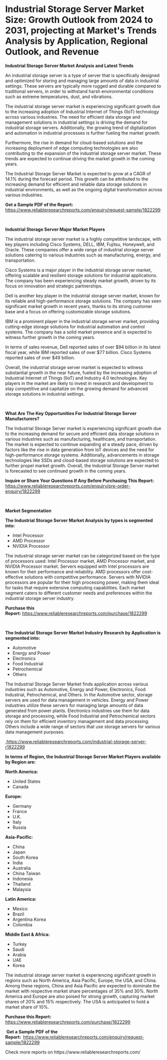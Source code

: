 <p><h1>Industrial Storage Server Market Size: Growth Outlook from 2024 to 2031, projecting at Market's Trends Analysis by Application, Regional Outlook, and Revenue</h1></p><p><strong>Industrial Storage Server Market Analysis and Latest Trends</strong></p>
<p><p>An industrial storage server is a type of server that is specifically designed and optimized for storing and managing large amounts of data in industrial settings. These servers are typically more rugged and durable compared to traditional servers, in order to withstand harsh environmental conditions such as extreme temperatures, dust, and vibrations.</p><p>The industrial storage server market is experiencing significant growth due to the increasing adoption of Industrial Internet of Things (IIoT) technology across various industries. The need for efficient data storage and management solutions in industrial settings is driving the demand for industrial storage servers. Additionally, the growing trend of digitalization and automation in industrial processes is further fueling the market growth.</p><p>Furthermore, the rise in demand for cloud-based solutions and the increasing deployment of edge computing technologies are also contributing to the expansion of the industrial storage server market. These trends are expected to continue driving the market growth in the coming years.</p><p>The Industrial Storage Server Market is expected to grow at a CAGR of 14.1% during the forecast period. This growth can be attributed to the increasing demand for efficient and reliable data storage solutions in industrial environments, as well as the ongoing digital transformation across various industries.</p></p>
<p><strong>Get a Sample PDF of the Report:&nbsp;</strong> <a href="https://www.reliableresearchreports.com/enquiry/request-sample/1822299">https://www.reliableresearchreports.com/enquiry/request-sample/1822299</a></p>
<p>&nbsp;</p>
<p><strong>Industrial Storage Server Major Market Players</strong></p>
<p><p>The industrial storage server market is a highly competitive landscape, with key players including Cisco Systems, DELL, IBM, Fujitsu, Honeywell, and Oracle. These companies offer a wide range of industrial storage server solutions catering to various industries such as manufacturing, energy, and transportation.</p><p>Cisco Systems is a major player in the industrial storage server market, offering scalable and resilient storage solutions for industrial applications. The company has been experiencing steady market growth, driven by its focus on innovation and strategic partnerships.</p><p>Dell is another key player in the industrial storage server market, known for its reliable and high-performance storage solutions. The company has seen significant market growth in recent years, thanks to its strong customer base and a focus on offering customizable storage solutions.</p><p>IBM is a prominent player in the industrial storage server market, providing cutting-edge storage solutions for industrial automation and control systems. The company has a solid market presence and is expected to witness further growth in the coming years.</p><p>In terms of sales revenue, Dell reported sales of over $94 billion in its latest fiscal year, while IBM reported sales of over $77 billion. Cisco Systems reported sales of over $49 billion.</p><p>Overall, the industrial storage server market is expected to witness substantial growth in the near future, fueled by the increasing adoption of Industrial Internet of Things (IIoT) and Industry 4.0 technologies. Key players in the market are likely to invest in research and development to stay competitive and capitalize on the growing demand for advanced storage solutions in industrial settings.</p></p>
<p>&nbsp;</p>
<p><strong>What Are The Key Opportunities For Industrial Storage Server Manufacturers?</strong></p>
<p><p>The Industrial Storage Server market is experiencing significant growth due to the increasing demand for secure and efficient data storage solutions in various industries such as manufacturing, healthcare, and transportation. The market is expected to continue expanding at a steady pace, driven by factors like the rise in data generation from IoT devices and the need for high-performance storage systems. Additionally, advancements in storage technologies like SSDs and cloud-based storage solutions are expected to further propel market growth. Overall, the Industrial Storage Server market is forecasted to see continued growth in the coming years.</p></p>
<p><strong>Inquire or Share Your Questions If Any Before Purchasing This Report:</strong> <a href="https://www.reliableresearchreports.com/enquiry/pre-order-enquiry/1822299">https://www.reliableresearchreports.com/enquiry/pre-order-enquiry/1822299</a></p>
<p>&nbsp;</p>
<p><strong>Market Segmentation</strong></p>
<p><strong>The Industrial Storage Server Market Analysis by types is segmented into:</strong></p>
<p><ul><li>Intel Processor</li><li>AMD Processor</li><li>NVIDIA Processor</li></ul></p>
<p><p>The industrial storage server market can be categorized based on the type of processors used: Intel Processor market, AMD Processor market, and NVIDIA Processor market. Servers equipped with Intel processors are known for their performance and reliability. AMD processors offer cost-effective solutions with competitive performance. Servers with NVIDIA processors are popular for their high processing power, making them ideal for tasks that require extensive computing capabilities. Each market segment caters to different customer needs and preferences within the industrial storage server industry.</p></p>
<p><strong>Purchase this Report:&nbsp;</strong><a href="https://www.reliableresearchreports.com/purchase/1822299">https://www.reliableresearchreports.com/purchase/1822299</a></p>
<p>&nbsp;</p>
<p><strong>The Industrial Storage Server Market Industry Research by Application is segmented into:</strong></p>
<p><ul><li>Automotive</li><li>Energy and Power</li><li>Electronics</li><li>Food Industrial</li><li>Petrochemical</li><li>Others</li></ul></p>
<p><p>The Industrial Storage Server Market finds application across various industries such as Automotive, Energy and Power, Electronics, Food Industrial, Petrochemical, and Others. In the Automotive sector, storage servers are used for data management in vehicles. Energy and Power industries utilize these servers for managing large amounts of data generated from power plants. Electronics industries use them for data storage and processing, while Food Industrial and Petrochemical sectors rely on them for efficient inventory management and data processing. Others include a wide range of sectors that use storage servers for various data management purposes.</p></p>
<p><a href="https://www.reliableresearchreports.com/industrial-storage-server-r1822299">&nbsp;https://www.reliableresearchreports.com/industrial-storage-server-r1822299</a></p>
<p><strong>In terms of Region, the Industrial Storage Server Market Players available by Region are:</strong></p>
<p>
    <p> <strong> North America: </strong>
        <ul>
            <li>United States</li>
            <li>Canada</li>
        </ul>
        </p> 
    <p> <strong> Europe: </strong>
        <ul>
            <li>Germany</li>
            <li>France</li>
            <li>U.K.</li>
            <li>Italy</li>
            <li>Russia</li>
        </ul>
        </p> 
    <p> <strong> Asia-Pacific: </strong>
        <ul>
            <li>China</li>
            <li>Japan</li>
            <li>South Korea</li>
            <li>India</li>
            <li>Australia</li>
            <li>China Taiwan</li>
            <li>Indonesia</li>
            <li>Thailand</li>
            <li>Malaysia</li>
        </ul>
        </p> 
    <p> <strong> Latin America: </strong>
        <ul>
            <li>Mexico</li>
            <li>Brazil</li>
            <li>Argentina Korea</li>
            <li>Colombia</li>
        </ul>
        </p> 
    <p> <strong> Middle East & Africa: </strong>
        <ul>
            <li>Turkey</li>
            <li>Saudi</li>
            <li>Arabia</li>
            <li>UAE</li>
            <li>Korea</li>
        </ul>
    </p>
    </p>
<p><p>The industrial storage server market is experiencing significant growth in regions such as North America, Asia Pacific, Europe, the USA, and China. Among these regions, China and Asia Pacific are expected to dominate the market with respective market share percentages of 35% and 30%. North America and Europe are also poised for strong growth, capturing market shares of 20% and 15% respectively. The USA is anticipated to hold a market share of 10%.</p></p>
<p><strong>Purchase this Report: </strong><a href="https://www.reliableresearchreports.com/purchase/1822299">https://www.reliableresearchreports.com/purchase/1822299</a></p>
<p>&nbsp;<strong>Get a Sample PDF of the Report:&nbsp;&nbsp;</strong><a href="https://www.reliableresearchreports.com/enquiry/request-sample/1822299">https://www.reliableresearchreports.com/enquiry/request-sample/1822299</a></p>
<p><strong></strong></p>
<p>Check more reports on https://www.reliableresearchreports.com/</p>